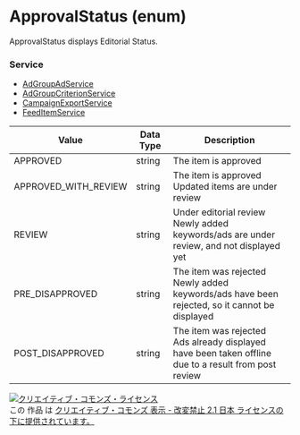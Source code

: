 # ApprovalStatus (enum)
ApprovalStatus displays Editorial Status.

### Service
+ [AdGroupAdService](../services/AdGroupAdService.md)
+ [AdGroupCriterionService](../services/AdGroupCriterionService.md)
+ [CampaignExportService](../services/CampaignExportService.md)
+ [FeedItemService](../services/FeedItemService.md)

| Value | Data Type | Description | 
|---|---|---|
| APPROVED| string| The item is approved |
| APPROVED_WITH_REVIEW| string| The item is approved<br>Updated items are under review |
| REVIEW| string| Under editorial review<br>Newly added keywords/ads are under review, and not displayed yet |
| PRE_DISAPPROVED| string| The item was rejected<br>Newly added keywords/ads have been rejected, so it cannot be displayed |
| POST_DISAPPROVED| string| The item was rejected<br>Ads already displayed have been taken offline due to a result from post review |

<a rel="license" href="http://creativecommons.org/licenses/by-nd/2.1/jp/"><img alt="クリエイティブ・コモンズ・ライセンス" style="border-width:0" src="https://i.creativecommons.org/l/by-nd/2.1/jp/88x31.png" /></a><br />この 作品 は <a rel="license" href="http://creativecommons.org/licenses/by-nd/2.1/jp/">クリエイティブ・コモンズ 表示 - 改変禁止 2.1 日本 ライセンスの下に提供されています。</a>

